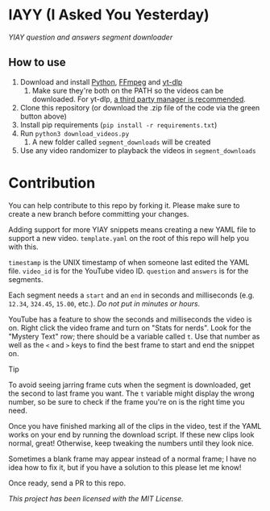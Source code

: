 # IAYY (I Asked You Yesterday)
*YIAY question and answers segment downloader*

## How to use
1. Download and install [Python](https://www.python.org/), [FFmpeg](https://ffmpeg.org/) and [yt-dlp](https://github.com/yt-dlp/yt-dlp)
    1. Make sure they're both on the PATH so the videos can be downloaded. For yt-dlp, [a third party manager is recommended](https://github.com/yt-dlp/yt-dlp/wiki/Installation#third-party-package-managers).
2. Clone this repository (or download the .zip file of the code via the green button above)
3. Install pip requirements (`pip install -r requirements.txt`)
4. Run `python3 download_videos.py`
    1. A new folder called `segment_downloads` will be created
5. Use any video randomizer to playback the videos in `segment_downloads`

# Contribution
You can help contribute to this repo by forking it. Please make sure to create a new branch before committing your changes.

Adding support for more YIAY snippets means creating a new YAML file to support a new video. `template.yaml` on the root of this repo will help you with this.

`timestamp` is the UNIX timestamp of when someone last edited the YAML file. `video_id` is for the YouTube video ID. `question` and `answers` is for the segments.

Each segment needs a `start` and an `end` in seconds and milliseconds (e.g. `12.34`, `324.45`, `15.00`, etc.). *Do not put in minutes or hours.*

YouTube has a feature to show the seconds and milliseconds the video is on. Right click the video frame and turn on "Stats for nerds". Look for the "Mystery Text" row; there should be a variable called `t`. Use that number as well as the `<` and `>` keys to find the best frame to start and end the snippet on.

> [!TIP]
>  To avoid seeing jarring frame cuts when the segment is downloaded, get the second to last frame you want. The `t` variable might display the wrong number, so be sure to check if the frame you're on is the right time you need.

Once you have finished marking all of the clips in the video, test if the YAML works on your end by running the download script. If these new clips look normal, great! Otherwise, keep tweaking the numbers until they look nice.

Sometimes a blank frame may appear instead of a normal frame; I have no idea how to fix it, but if you have a solution to this please let me know!

Once ready, send a PR to this repo.

*This project has been licensed with the MIT License.*
